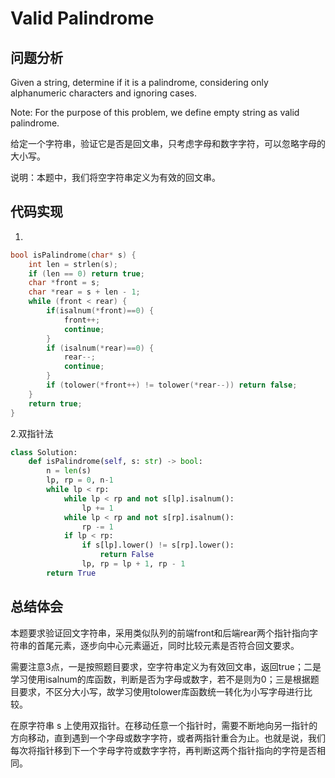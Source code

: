 #  Valid Palindrome

## 问题分析

Given a string, determine if it is a palindrome, considering only alphanumeric characters and ignoring cases.

Note: For the purpose of this problem, we define empty string as valid palindrome.

给定一个字符串，验证它是否是回文串，只考虑字母和数字字符，可以忽略字母的大小写。

说明：本题中，我们将空字符串定义为有效的回文串。

## 代码实现

1.
``` C
bool isPalindrome(char* s) {
    int len = strlen(s);
    if (len == 0) return true;
    char *front = s;
    char *rear = s + len - 1;
    while (front < rear) {
        if(isalnum(*front)==0) {
            front++;
            continue;
        }
        if (isalnum(*rear)==0) {
            rear--;
            continue;
        }
        if (tolower(*front++) != tolower(*rear--)) return false;
    }
    return true;
}
```

2.双指针法
```python
class Solution:
    def isPalindrome(self, s: str) -> bool:
        n = len(s)
        lp, rp = 0, n-1
        while lp < rp:
            while lp < rp and not s[lp].isalnum():
                lp += 1
            while lp < rp and not s[rp].isalnum():
                rp -= 1
            if lp < rp:
                if s[lp].lower() != s[rp].lower():
                    return False
                lp, rp = lp + 1, rp - 1
        return True
```

## 总结体会

本题要求验证回文字符串，采用类似队列的前端front和后端rear两个指针指向字符串的首尾元素，逐步向中心元素逼近，同时比较元素是否符合回文要求。

需要注意3点，一是按照题目要求，空字符串定义为有效回文串，返回true；二是学习使用isalnum的库函数，判断是否为字母或数字，若不是则为0；三是根据题目要求，不区分大小写，故学习使用tolower库函数统一转化为小写字母进行比较。

在原字符串 s 上使用双指针。在移动任意一个指针时，需要不断地向另一指针的方向移动，直到遇到一个字母或数字字符，或者两指针重合为止。也就是说，我们每次将指针移到下一个字母字符或数字字符，再判断这两个指针指向的字符是否相同。








